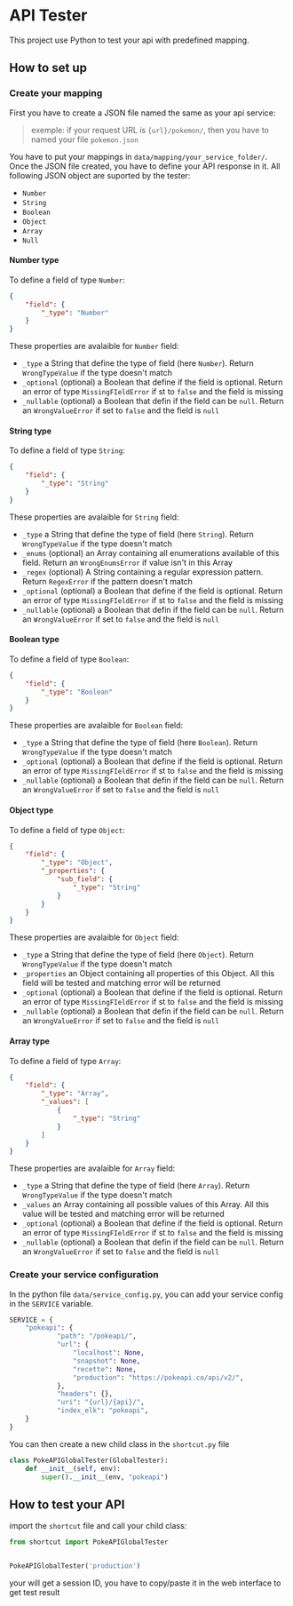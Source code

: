 # API Tester

This project use Python to test your api with predefined mapping.

## How to set up
### Create your mapping

First you have to create a JSON file named the same as your api service:
>exemple: if your request URL is `{url}/pokemon/`, then you have to named your file `pokemon.json`

You have to put your mappings in `data/mapping/your_service_folder/`.
Once the JSON file created, you have to define your API response in it.
All following JSON object are suported by the tester:

- `Number`
- `String`
- `Boolean`
- `Object`
- `Array`
- `Null`

#### Number type
To define a field of type `Number`: 

```json
{
    "field": {
        "_type": "Number"
    }
}
```

These properties are avalaible for `Number` field: 

- `_type` a String that define the type of field (here `Number`). Return `WrongTypeValue` if the type doesn't match
- `_optional` (optional) a Boolean that define if the field is optional. Return an error of type `MissingFIeldError` if st to `false` and the field is missing
- `_nullable` (optional) a Boolean that defin if the field can be `null`. Return an `WrongValueError` if set to `false` and the field is `null`


#### String type
To define a field of type `String`: 

```json
{
    "field": {
        "_type": "String"
    }
}
```

These properties are avalaible for `String` field: 

- `_type` a String that define the type of field (here `String`). Return `WrongTypeValue` if the type doesn't match
- `_enums` (optional) an Array containing all enumerations available of this field. Return an `WrongEnumsError` if value isn't in this Array
- `_regex` (optional) A String containing a regular expression pattern. Return `RegexError` if the pattern doesn't match
- `_optional` (optional) a Boolean that define if the field is optional. Return an error of type `MissingFIeldError` if st to `false` and the field is missing
- `_nullable` (optional) a Boolean that defin if the field can be `null`. Return an `WrongValueError` if set to `false` and the field is `null`


#### Boolean type
To define a field of type `Boolean`: 

```json
{
    "field": {
        "_type": "Boolean"
    }
}
```

These properties are avalaible for `Boolean` field: 

- `_type` a String that define the type of field (here `Boolean`). Return `WrongTypeValue` if the type doesn't match
- `_optional` (optional) a Boolean that define if the field is optional. Return an error of type `MissingFIeldError` if st to `false` and the field is missing
- `_nullable` (optional) a Boolean that defin if the field can be `null`. Return an `WrongValueError` if set to `false` and the field is `null`


#### Object type
To define a field of type `Object`: 

```json
{
    "field": {
        "_type": "Object",
        "_properties": {
            "sub_field": {
                "_type": "String"
            }
        }
    }
}
```

These properties are avalaible for `Object` field:

- `_type` a String that define the type of field (here `Object`). Return `WrongTypeValue` if the type doesn't match
- `_properties` an Object containing all properties of this Object. All this field will be tested and matching error will be returned
- `_optional` (optional) a Boolean that define if the field is optional. Return an error of type `MissingFIeldError` if st to `false` and the field is missing
- `_nullable` (optional) a Boolean that defin if the field can be `null`. Return an `WrongValueError` if set to `false` and the field is `null`


#### Array type
To define a field of type `Array`: 

```json
{
    "field": {
        "_type": "Array",
        "_values": [
            {
                "_type": "String"
            }
        ]
    }
}
```

These properties are avalaible for `Array` field:

- `_type` a String that define the type of field (here `Array`). Return `WrongTypeValue` if the type doesn't match
- `_values` an Array containing all possible values of this Array. All this value will be tested and matching error will be returned
- `_optional` (optional) a Boolean that define if the field is optional. Return an error of type `MissingFIeldError` if st to `false` and the field is missing
- `_nullable` (optional) a Boolean that defin if the field can be `null`. Return an `WrongValueError` if set to `false` and the field is `null`

### Create your service configuration

In the python file `data/service_config.py`, you can add your service config in the `SERVICE` variable.

```python
SERVICE = {
    "pokeapi": {
            "path": "/pokeapi/",
            "url": {
                "localhost": None,
                "snapshot": None,
                "recette": None,
                "production": "https://pokeapi.co/api/v2/",
            },
            "headers": {},
            "uri": "{url}/{api}/",
            "index_elk": "pokeapi",
    }
}
```

You can then create a new child class in the `shortcut.py` file

```python
class PokeAPIGlobalTester(GlobalTester):
    def __init__(self, env):
        super().__init__(env, "pokeapi")
```

## How to test your API
import the `shortcut` file and call your child class:

```python
from shortcut import PokeAPIGlobalTester


PokeAPIGlobalTester('production')
```

your will get a session ID, you have to copy/paste it in the web interface to get test result
